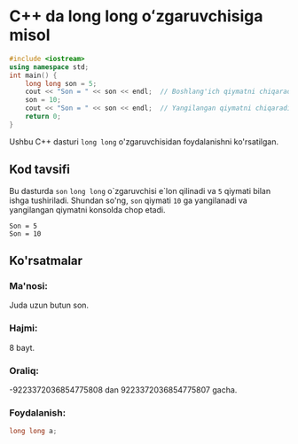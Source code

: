 # C++ da long long oʻzgaruvchisiga misol
```cpp
#include <iostream>
using namespace std;
int main() {
    long long son = 5;
    cout << "Son = " << son << endl;  // Boshlang'ich qiymatni chiqaradi
    son = 10;
    cout << "Son = " << son << endl;  // Yangilangan qiymatni chiqaradi
    return 0;
}
```
Ushbu C++ dasturi `long long` o'zgaruvchisidan foydalanishni ko'rsatilgan.
## Kod tavsifi
Bu dasturda `son` `long long` o\`zgaruvchisi e\`lon qilinadi va `5` qiymati bilan ishga tushiriladi.
Shundan so'ng, `son` qiymati `10` ga yangilanadi va yangilangan qiymatni konsolda chop etadi.
```console
Son = 5
Son = 10
```
## Ko'rsatmalar
### Ma'nosi:
Juda uzun butun son.
### Hajmi:
8 bayt.
### Oraliq:
-9223372036854775808 dan 9223372036854775807 gacha.
### Foydalanish:
```cpp
long long a;
```
